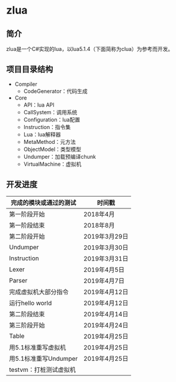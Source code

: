 # zlua

## 简介

zlua是一个C#实现的lua，以lua5.1.4（下面简称为clua）为参考而开发。

## 项目目录结构

* Compiler
  * CodeGenerator：代码生成
* Core
  * API：lua API
  * CallSystem：调用系统
  * Configuration：lua配置
  * Instruction：指令集
  * Lua：lua解释器
  * MetaMethod：元方法
  * ObjectModel：类型模型
  * Undumper：加载预编译chunk
  * VirtualMachine：虚拟机

## 开发进度

完成的模块或通过的测试 | 时间戳
------------------ | -------
第一阶段开始 | 2018年4月
第一阶段结束 | 2018年8月
第二阶段开始 | 2019年3月29日
Undumper | 2019年3月30日
Instruction | 2019年3月31日
Lexer | 2019年4月5日
Parser | 2019年4月7日
完成虚拟机大部分指令 | 2019年4月12日
运行hello world | 2019年4月12日
第二阶段结束 | 2019年4月14日
第三阶段开始 | 2019年4月24日
Table | 2019年4月25日
用5.1标准重写虚拟机 | 2019年4月25日
用5.1标准重写Undumper | 2019年4月25日
testvm：打桩测试虚拟机 |